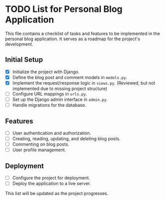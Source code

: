 # TODO List for Personal Blog Application

This file contains a checklist of tasks and features to be implemented in the personal blog application. It serves as a roadmap for the project's development.

## Initial Setup
- [x] Initialize the project with Django.
- [x] Define the blog post and comment models in `models.py`.
- [x] Implement the request/response logic in `views.py`. (Reviewed, but not implemented due to missing project structure)
- [ ] Configure URL mappings in `urls.py`.
- [ ] Set up the Django admin interface in `admin.py`.
- [ ] Handle migrations for the database.

## Features
- [ ] User authentication and authorization.
- [ ] Creating, reading, updating, and deleting blog posts.
- [ ] Commenting on blog posts.
- [ ] User profile management.

## Deployment
- [ ] Configure the project for deployment.
- [ ] Deploy the application to a live server.

This list will be updated as the project progresses.

